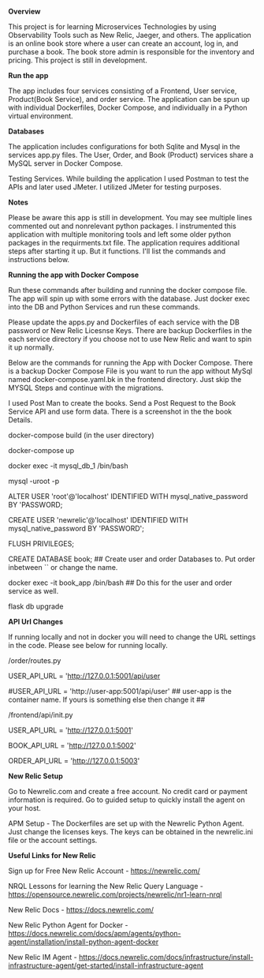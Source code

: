 **Overview**

This project is for learning Microservices Technologies by using Observability Tools such as New Relic, Jaeger, and others. The application is an online book store where a user can create an account, log in, and purchase a book. The book store admin is responsible for the inventory and pricing. This project is still in development.

**Run the app**

The app includes four services consisting of a Frontend, User service, Product(Book Service), and order service. The application can be spun up with individual Dockerfiles, Docker Compose, and individually in a Python virtual environment.

**Databases**

The application includes configurations for both Sqlite and Mysql in the services app.py files. The User, Order, and Book (Product) services share a MySQL server in Docker Compose. 

Testing Services. While building the application I used Postman to test the APIs and later used JMeter. I utilized JMeter for testing purposes.

**Notes**

Please be aware this app is still in development. You may see multiple lines commented out and nonrelevant python packages. I instrumented this application with multiple monitoring tools and left some older python packages in the requirments.txt file. The application requires additional steps after starting it up. But it functions. I'll list the commands and instructions below.

**Running the app with Docker Compose**

Run these commands after building and running the docker compose file. The app will spin up with some errors with the database. Just docker exec into the DB and Python Services and run these commands.

Please update the apps.py and Dockerfiles of each service with the DB password or New Relic Licesnse Keys. There are backup Dockerfiles in the each service directory if you choose not to use New Relic and want to spin it up normally. 

Below are the commands for running the App with Docker Compose. There is a backup Docker Compose File is you want to run the app without MySql named docker-compose.yaml.bk in the frontend directory. Just skip the MYSQL Steps and continue with the migrations. 

I used Post Man to create the books. Send a Post Request to the Book Service API and use form data. There is a screenshot in the the book Details. 

docker-compose build (in the user directory)

docker-compose up

docker exec -it mysql_db_1 /bin/bash

mysql -uroot -p

ALTER USER 'root'@'localhost' IDENTIFIED WITH mysql_native_password BY 'PASSWORD;

CREATE USER 'newrelic'@'localhost' IDENTIFIED WITH mysql_native_password BY 'PASSWORD';

FLUSH PRIVILEGES;

CREATE DATABASE book; ## Create user and order Databases to. Put order inbetween `` or change the name.

docker exec -it book_app /bin/bash ## Do this for the user and order service as well.

flask db upgrade

**API Url Changes**

If running locally and not in docker you will need to change the URL settings in the code. Please see below for running locally.

/order/routes.py

USER_API_URL = 'http://127.0.0.1:5001/api/user

#USER_API_URL = 'http://user-app:5001/api/user' ## user-app is the container name. If yours is something else then change it ##

/frontend/api/init.py

USER_API_URL = 'http://127.0.0.1:5001'

BOOK_API_URL = 'http://127.0.0.1:5002'

ORDER_API_URL = 'http://127.0.0.1:5003'

**New Relic Setup**

Go to Newrelic.com and create a free account. No credit card or payment information is required. Go to guided setup to quickly install the agent on your host.

APM Setup - The Dockerfiles are set up with the Newrelic Python Agent. Just change the licenses keys. The keys can be obtained in the newrelic.ini file or the account settings.

**Useful Links for New Relic**

Sign up for Free New Relic Account - https://newrelic.com/

NRQL Lessons for learning the New Relic Query Language - https://opensource.newrelic.com/projects/newrelic/nr1-learn-nrql

New Relic Docs - https://docs.newrelic.com/

New Relic Python Agent for Docker - https://docs.newrelic.com/docs/apm/agents/python-agent/installation/install-python-agent-docker

New Relic IM Agent - https://docs.newrelic.com/docs/infrastructure/install-infrastructure-agent/get-started/install-infrastructure-agent
